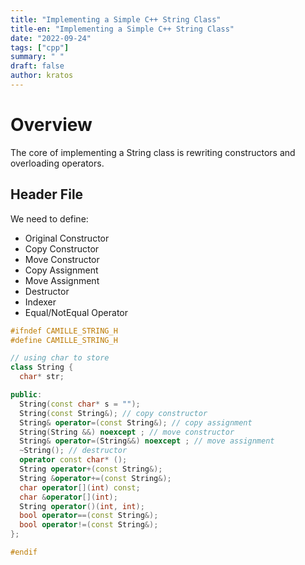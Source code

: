 ```yaml
---
title: "Implementing a Simple C++ String Class"
title-en: "Implementing a Simple C++ String Class"
date: "2022-09-24"
tags: ["cpp"]
summary: " "
draft: false
author: kratos
---
```


# Overview

The core of implementing a String class is rewriting constructors and overloading operators.

## Header File

We need to define:

- Original Constructor
- Copy Constructor
- Move Constructor
- Copy Assignment
- Move Assignment
- Destructor
- Indexer
- Equal/NotEqual Operator

```cpp
#ifndef CAMILLE_STRING_H
#define CAMILLE_STRING_H

// using char to store
class String {
  char* str;

public:
  String(const char* s = "");
  String(const String&); // copy constructor
  String& operator=(const String&); // copy assignment
  String(String &&) noexcept ; // move constructor
  String& operator=(String&&) noexcept ; // move assignment
  ~String(); // destructor
  operator const char* ();
  String operator+(const String&);
  String &operator+=(const String&);
  char operator[](int) const;
  char &operator[](int);
  String operator()(int, int);
  bool operator==(const String&);
  bool operator!=(const String&);
};

#endif

```